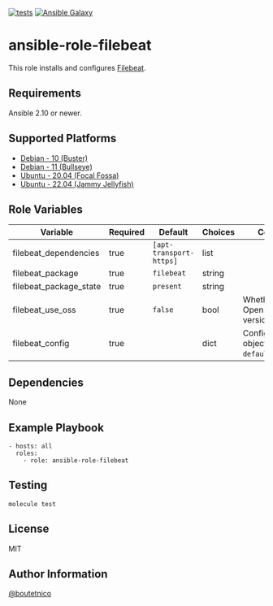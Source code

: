 [![tests](https://github.com/boutetnico/ansible-role-filebeat/workflows/Test%20ansible%20role/badge.svg)](https://github.com/boutetnico/ansible-role-filebeat/actions?query=workflow%3A%22Test+ansible+role%22)
[![Ansible Galaxy](https://img.shields.io/badge/galaxy-boutetnico.filebeat-blue.svg)](https://galaxy.ansible.com/boutetnico/filebeat)

ansible-role-filebeat
=====================

This role installs and configures [Filebeat](https://www.elastic.co/guide/en/beats/filebeat/current/index.html).

Requirements
------------

Ansible 2.10 or newer.

Supported Platforms
-------------------

- [Debian - 10 (Buster)](https://wiki.debian.org/DebianBuster)
- [Debian - 11 (Bullseye)](https://wiki.debian.org/DebianBullseye)
- [Ubuntu - 20.04 (Focal Fossa)](http://releases.ubuntu.com/20.04/)
- [Ubuntu - 22.04 (Jammy Jellyfish)](http://releases.ubuntu.com/22.04/)

Role Variables
--------------

| Variable                     | Required | Default                  | Choices   | Comments                                      |
|------------------------------|----------|--------------------------|-----------|-----------------------------------------------|
| filebeat_dependencies        | true     | `[apt-transport-https]`  | list      |                                               |
| filebeat_package             | true     | `filebeat`               | string    |                                               |
| filebeat_package_state       | true     | `present`                | string    |                                               |
| filebeat_use_oss             | true     | `false`                  | bool      | Whether to use Open Source version or not.    |
| filebeat_config              | true     |                          | dict      | Configuration object. See `defaults/main.yml`.|

Dependencies
------------

None

Example Playbook
----------------

    - hosts: all
      roles:
        - role: ansible-role-filebeat

Testing
-------

    molecule test

License
-------

MIT

Author Information
------------------

[@boutetnico](https://github.com/boutetnico)
